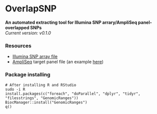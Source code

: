 # OverlapSNP
**An automated extracting tool for Illumina SNP arrary/AmpliSeq panel-overlapped SNPs**    
*Current version: v0.1.0*

### Resources
- [Illumina SNP array file](https://support.illumina.com/array/array_kits/infinium-global-diversity-array/product-files.html)
- [AmpliSeq](https://www.illumina.com/products/by-brand/ampliseq.html) target panel file (an example [here](https://github.com/chenh19/overlap_SNP/blob/master/Amplicon.csv))

### Package installing
```
# After installing R and RStudio
sudo -i R
install.packages(c("foreach", "doParallel", "dplyr", "tidyr", "filesstrings", "GenomicRanges"))
BiocManager::install("GenomicRanges")
q()
```

